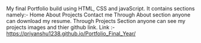 My final Portfolio build using HTML, CSS and javaScript. 
It contains sections namely:-
Home
About
Projects
Contact me
Through About section anyone can download my resume. 
Through Projects Section anyone can see my projects images and thier github link. 
Link :- https://priyanshu1238.github.io/Portfolio_Final_Year/
